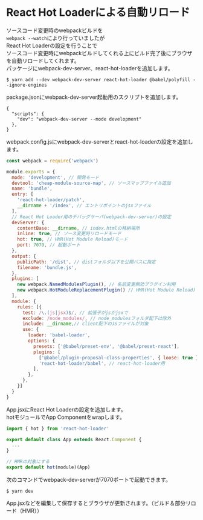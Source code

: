 # React Hot Loaderによる自動リロード
ソースコード変更時のwebpackビルドを  
`webpack --watch`により行っていましたが  
React Hot Loaderの設定を行うことで  
ソースコード変更時にwebpackビルドしてくれる上にビルド完了後にブラウザを自動リロードしてくれます。  
パッケージにwebpack-dev-server、react-hot-loaderを追加します。  

```
$ yarn add --dev webpack-dev-server react-hot-loader @babel/polyfill --ignore-engines
```

package.jsonにwebpack-dev-server起動用のスクリプトを追加します。

```
{
  "scripts": {
    "dev": "webpack-dev-server --mode development"
  },
}
```

webpack.config.jsにwebpack-dev-serverとreact-hot-loaderの設定を追加します。  

```webpack.config.js
const webpack = require('webpack')

module.exports = {
  mode: 'development', // 開発モード
  devtool: 'cheap-module-source-map', // ソースマップファイル追加 
  name: 'bundle',
  entry: [
    'react-hot-loader/patch',
    __dirname + '/index', // エントリポイントのjsxファイル
  ],
  // React Hot Loader用のデバッグサーバ(webpack-dev-server)の設定
  devServer: {
    contentBase: __dirname, // index.htmlの格納場所
    inline: true, // ソース変更時リロードモード
    hot: true, // HMR(Hot Module Reload)モード
    port: 7070, // 起動ポート
  },
  output: {
    publicPath: '/dist', // distフォルダ以下を公開パスに指定
    filename: 'bundle.js',
  },
  plugins: [
    new webpack.NamedModulesPlugin(), // 名前変更無効プラグイン利用
    new webpack.HotModuleReplacementPlugin() // HMR(Hot Module Reload)プラグイン利用 
  ],
  module: {
    rules: [{
      test: /\.(js|jsx)$/, // 拡張子がjsかjsxで
      exclude: /node_modules/, // node_modulesフォルダ配下は除外
      include: __dirname,// client配下のJSファイルが対象
      use: {
        loader: 'babel-loader',
        options: {
          presets: ['@babel/preset-env', '@babel/preset-react'],
          plugins: [
            ['@babel/plugin-proposal-class-properties', { loose: true }], // クラスのdefaultProps、アローファンクション用
            'react-hot-loader/babel', // react-hot-loader用
          ],
        },
      },
    }]
  }
}
```

App.jsxにReact Hot Loaderの設定を追加します。  
hotモジュールでApp Componentをwrapします。  

```App.jsx
import { hot } from 'react-hot-loader'

export default class App extends React.Component {
  ...
} 

// HMRの対象にする
export default hot(module)(App)

```

次のコマンドでwebpack-dev-serverが7070ポートで起動できます。

```
$ yarn dev
```

App.jsxなどを編集して保存するとブラウザが更新されます。（ビルド＆部分リロード（HMR））
